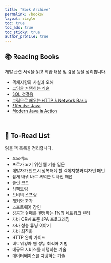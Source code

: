 ```yaml
---
title: "Book Archive"
permalink: /books/
layout: single
toc: true
toc_ads: true
toc_sticky: true
author_profile: true
---
```


## 📚 Reading Books

개발 관련 서적을 읽고 학습 내용 및 감상 등을 정리합니다.

* 객체지향의 사실과 오해
* [코딩을 지탱하는 기술](https://xlffm3.github.io/book/technology-supporting-coding/)
* [SQL 첫걸음](https://xlffm3.github.io/database/sql-first-step/)
* [그림으로 배우는 HTTP & Network Basic](https://xlffm3.github.io/network/http-network-basic/)
* [Effective Java](https://xlffm3.github.io/tags/#effective-java)
* [Modern Java in Action](https://xlffm3.github.io/tags/#modern-java-in-action)

<br>

## 📖 To-Read List

읽을 책 목록을 정리합니다.

* 오브젝트
* 프로가 되기 위한 웹 기술 입문
* 개발자가 반드시 정복해야 할 객체지향과 디자인 패턴
* 쉽게 배워 바로 써먹는 디자인 패턴
* 클린 코드
* 리팩토링
* 토비의 스프링
* 해커와 화가
* 소프트웨어 장인
* 성공과 실패를 결정하는 1%의 네트워크 원리
* 자바 ORM 표준 JPA 프로그래밍
* 자바 성능 튜닝 이야기
* 자바 최적화
* HTTP 완벽 가이드
* 네트워킹과 웹 성능 최적화 기법
* 대규모 서비스를 지탱하는 기술
* 데이터베이스를 지탱하는 기술
